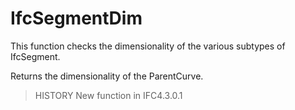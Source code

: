 # IfcSegmentDim

This function checks the dimensionality of the various subtypes of IfcSegment.

Returns the dimensionality of the ParentCurve.

> HISTORY New function in IFC4.3.0.1
